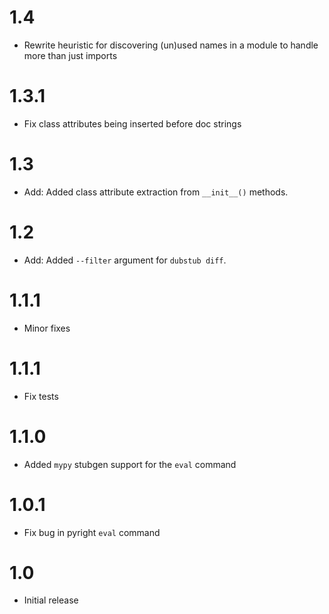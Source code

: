 # 1.4

- Rewrite heuristic for discovering (un)used names in a module to handle more than just imports

# 1.3.1

- Fix class attributes being inserted before doc strings

# 1.3

- Add: Added class attribute extraction from `__init__()` methods.

# 1.2

- Add: Added `--filter` argument for `dubstub diff`.

# 1.1.1

- Minor fixes

# 1.1.1

- Fix tests

# 1.1.0

- Added `mypy` stubgen support for the `eval` command

# 1.0.1

- Fix bug in pyright `eval` command

# 1.0

- Initial release
